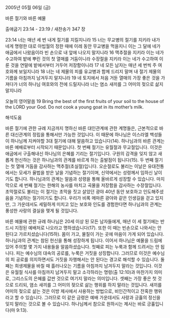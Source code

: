 2005년 05월 06일 (금)

바른 절기와 바른 예물



출애굽기 23:14 - 23:19 / 새찬송가 347 장


23:14 너는 매년 세 번 내게 절기를 지킬지니라 15 너는 무교병의 절기를 지키라 내가 네게 명령한 대로 아빕월의 정한 때에 이레 동안 무교병을 먹을지니 이는 그 달에 네가 애굽에서 나왔음이라 빈 손으로 내 앞에 나오지 말지니라 16 맥추절을 지키라 이는 네가 수고하여 밭에 뿌린 것의 첫 열매를 거둠이니라 수장절을 지키라 이는 네가 수고하여 이룬 것을 연말에 밭에서부터 거두어 저장함이니라 17 네 모든 남자는 매년 세 번씩 주 여호와께 보일지니라 18 너는 네 제물의 피를 유교병과 함께 드리지 말며 내 절기 제물의 기름을 아침까지 남겨두지 말지니라 19 네 토지에서 처음 거둔 열매의 가장 좋은 것을 가져다가 너의 하나님 여호와의 전에 드릴지니라 너는 염소 새끼를 그 어미의 젖으로 삶지 말지니라 

오늘의 영어말씀 
19 Bring the best of the first fruits of your soil to the house of the LORD your God. Do not cook a young goat in its mother’s milk.

해석도움





바른 절기에 관한 규례 
지금까지 명하신 바른 대인관계에 관한 계명들은, 근본적으로 바른 대신관계의 정립을 통해서만 가능한 것입니다. 이 때문에 하나님은 이스라엘 백성들이 하나님께 지켜야할 3대 절기에 대해 말씀하고 있습니다(14). 하나님과의 바른 관계는 바른 예배로부터 시작되기 때문입니다. 첫 번째 절기는 유월절과 무교절입니다. 이것은 애굽에서 구출해내신 하나님의 은혜를 기리는 절기입니다. 구원의 감격을 잊지 않고 새롭게 헌신하는 것은 하나님과의 관계를 바르게 하는 출발점이 됩니다(15). 두 번째 절기는 첫 열매 거둠을 감사하는 맥추절(초실절)입니다. 오순절로도 불리는 이날은 유대전통에서는 모세가 율법을 받은 날을 기념하는 절기이며, 신약에서는 성령께서 임하신 날이기도 합니다. 하나님과의 관계는 말씀과 성령을 통해 올바르게 성장할 수 있습니다. 마지막으로 세 번째 절기는 한해의 농사를 마치고 곡물을 저장함을 감사하는 수장절입니다. 초막절로도 불리는 이 절기는 초막을 짓고 살았던 광야 40년 동안 보호하고 인도해주셨음을 기념하는 절기이기도 합니다. 우리가 비록 메마른 광야와 같은 인생길을 걷고 있지만, 그 가운데서도 세밀하게 미치고 있는 보호와 인도를 경험한다면 하나님과의 관계는 풍성한 사랑의 결실을 맺게 될 것입니다. 

바른 예물에 관한 규례 
하나님은 20세 이상 된 모든 남자들에게, 매년 이 세 절기에는 반드시 지정된 예배처로 나오라고 명하셨습니다(17). 또한 이 때는 빈손으로 나와서는 안 된다고 가르치셨습니다(15하). 몸이 가고, 물질이 가는 곳에 마음이 가게 되어 있습니다. 하나님과의 관계는 참된 헌신을 통해 성장하게 됩니다. 이어서 하나님은 예물을 드림에 있어 주의할 몇 가지 내용들을 말씀하셨습니다. 첫째로 피는 누룩과 함께 드려서는 안 됩니다. 피는 예수님의 대속의 공로를, 누룩은 거짓을 상징합니다. 그러므로 이것은 예수님의 피 공로를 의지하면서도 거짓을 자행해서는 안 된다는 경고로 해석할 수 있습니다. 둘째는 희생제물을 바칠 때 흘러나오는 기름을 아침까지 남겨두지 말라는 것입니다. 이것은 유월절 식사를 아침까지 남겨두지 말고 소각하라는 명령(출 12:10)과 마찬가지 의미로, 그리스도의 은혜를 값싼 것으로 여기지 말라는 의미입니다. 셋째는 가장 좋은 첫 것으로 드리되, 염소 새끼를 그 어미의 젖으로 삶는 행위를 하지 말라는 것입니다. 새끼를 어미의 젖으로 삶는 것은 이방 제사에서 사용하는 방법으로, 비인간적이고 잔혹한 행위라고 할 수 있습니다. 그러므로 이 같은 금령은 예배 가운데서도 사랑과 긍휼의 정신을 잊지 말라는 것으로 볼 수 있습니다. 하나님께서 참으로 원하시는 제사는 바로 긍휼입니다(마 9:13).